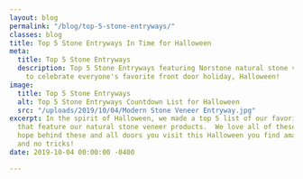```yaml
---
layout: blog
permalink: "/blog/top-5-stone-entryways/"
classes: blog
title: Top 5 Stone Entryways In Time for Halloween
meta:
  title: Top 5 Stone Entryways
  description: Top 5 Stone Entryways featuring Norstone natural stone veneer products
    to celebrate everyone's favorite front door holiday, Halloween!
image:
  title: Top 5 Stone Entryways
  alt: Top 5 Stone Entryways Countdown List for Halloween
  src: "/uploads/2019/10/04/Modern Stone Veneer Entryway.jpg"
excerpt: In the spirit of Halloween, we made a top 5 list of our favorite entryways
  that feature our natural stone veneer products.  We love all of these projects and
  hope behind these and all doors you visit this Halloween you find amazing treats
  and no tricks!
date: 2019-10-04 00:00:00 -0400

---
```

